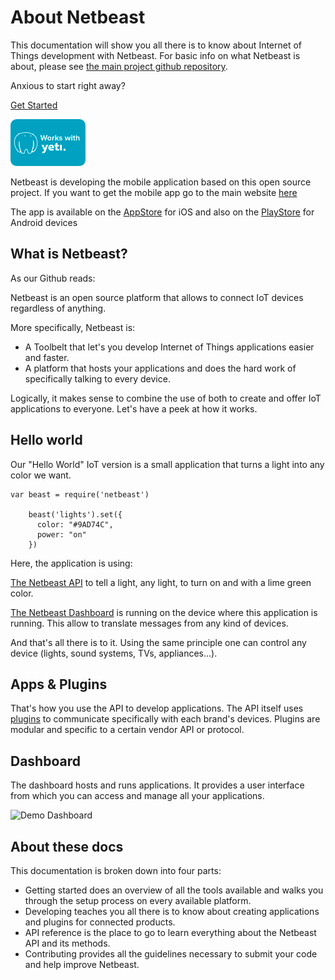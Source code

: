 # About Netbeast

This documentation will show you all there is to know about Internet of Things development with Netbeast. For basic info on what Netbeast is about, please see [the main project github repository](https://github.com/netbeast).

Anxious to start right away?

[Get Started](chapters/getting_started/installing_and_cloning.md)

<a href="https://getyeti.co" rel="some text">![works-with-yeti](/img/works-with-yeti.png)</a>

Netbeast is developing the mobile application based on this open source project. If you want to get the mobile app go to the main website [here](https://getyeti.co)

The app is available on the [AppStore](http://m.onelink.me/4e70ec81) for iOS and also on the [PlayStore](http://m.onelink.me/444eef11) for Android devices

## What is Netbeast?

As our Github reads:

Netbeast is an open source platform that allows to connect IoT devices regardless of anything.

More specifically, Netbeast is:

* A Toolbelt that let's you develop Internet of Things applications easier and faster.
* A platform that hosts your applications and does the hard work of specifically talking to every device.

Logically, it makes sense to combine the use of both to create and offer IoT applications to everyone. Let's have a peek at how it works.


## Hello world

Our "Hello World" IoT version is a small application that turns a light into any color we want.

```
var beast = require('netbeast')

    beast('lights').set({
      color: "#9AD74C",
      power: "on"
    })
```
Here, the application is using:

[The Netbeast API](http://docs.netbeast.co/chapters/api_reference/index.html) to tell a light, any light, to turn on and with a lime green color.

[The Netbeast Dashboard](chapters/getting_started/dashboard.md) is running on the device where this application is running. This allow to translate messages from any kind of devices.

And that's all there is to it. Using the same principle one can control any device (lights, sound systems, TVs, appliances...).


## Apps & Plugins

That's how you use the API to develop applications. The API itself uses [plugins](http://docs.netbeast.co/chapters/creating_a_plugin/write_your_first_plugin.md) to communicate specifically with each brand's devices. Plugins are modular and specific to a certain vendor API or protocol.


## Dashboard

The dashboard hosts and runs applications. It provides a user interface from which you can access and manage all your applications.


![Demo Dashboard](/img/dashboard-demo.gif)


## About these docs

This documentation is broken down into four parts:
* Getting started does an overview of all the tools available and walks you through the setup process on every available platform.
* Developing teaches you all there is to know about creating applications and plugins for connected products.
* API reference is the place to go to learn everything about the Netbeast API and its methods.
* Contributing provides all the guidelines necessary to submit your code and help improve Netbeast.
